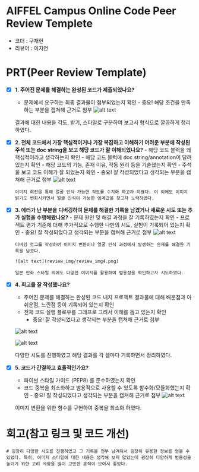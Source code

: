 # AIFFEL Campus Online Code Peer Review Templete

- 코더 : 구재현
- 리뷰어 : 이지연

# PRT(Peer Review Template)

- [x] **1. 주어진 문제를 해결하는 완성된 코드가 제출되었나요?**

  - 문제에서 요구하는 최종 결과물이 첨부되었는지 확인 - 중요! 해당 조건을 만족하는 부분을 캡쳐해 근거로 첨부
    ![alt text](review_img/review_img1.png)

  결과에 대한 내용을 각도, 밝기, 스타일로 구분하여 보고서 형식으로 깔끔하게 정리하였다.

- [x] **2. 전체 코드에서 가장 핵심적이거나 가장 복잡하고 이해하기 어려운 부분에 작성된
      주석 또는 doc string을 보고 해당 코드가 잘 이해되었나요?** - 해당 코드 블럭을 왜 핵심적이라고 생각하는지 확인 - 해당 코드 블럭에 doc string/annotation이 달려 있는지 확인 - 해당 코드의 기능, 존재 이유, 작동 원리 등을 기술했는지 확인 - 주석을 보고 코드 이해가 잘 되었는지 확인 - 중요! 잘 작성되었다고 생각되는 부분을 캡쳐해 근거로 첨부
      ![alt text](review_img/review_img2.png)

      이미지 회전을 통해 얼굴 인식 가능한 각도를 수치화 하고자 하였다. 이 외에도 이미지 밝기도 변화시키면서 얼굴 인식이 가능한 임계값을 찾고자 노력하였다.

- [x] **3. 에러가 난 부분을 디버깅하여 문제를 해결한 기록을 남겼거나
      새로운 시도 또는 추가 실험을 수행해봤나요?** - 문제 원인 및 해결 과정을 잘 기록하였는지 확인 - 프로젝트 평가 기준에 더해 추가적으로 수행한 나만의 시도,
      실험이 기록되어 있는지 확인 - 중요! 잘 작성되었다고 생각되는 부분을 캡쳐해 근거로 첨부
      ![alt text](review_img/review_img3.png)

      디버깅 로그를 작성하여 이미지 변환이나 얼굴 인식 과정에서 발생하는 문제를 해결한 기록을 남겼다.

      ![alt text](review_img/review_img4.png)

      일본 만화 스타일 외에도 다양한 이미지를 활용하여 범용성을 확인하고자 시도하였다.

- [x] **4. 회고를 잘 작성했나요?**

  - 주어진 문제를 해결하는 완성된 코드 내지 프로젝트 결과물에 대해
    배운점과 아쉬운점, 느낀점 등이 기록되어 있는지 확인
  - 전체 코드 실행 플로우를 그래프로 그려서 이해를 돕고 있는지 확인
    - 중요! 잘 작성되었다고 생각되는 부분을 캡쳐해 근거로 첨부

  ![alt text](review_img/review_img5.png)

  ![alt text](review_img/review_img6.png)

  다양한 시도를 진행하였고 해당 결과를 각 셀마다 기록하면서 정리하였다.

- [x] **5. 코드가 간결하고 효율적인가요?**

  - 파이썬 스타일 가이드 (PEP8) 를 준수하였는지 확인
  - 코드 중복을 최소화하고 범용적으로 사용할 수 있도록 함수화/모듈화했는지 확인 - 중요! 잘 작성되었다고 생각되는 부분을 캡쳐해 근거로 첨부
    ![alt text](review_img/review_img7.png)

  이미지 변환을 위한 함수를 구현하여 중복을 최소화 하였다.

# 회고(참고 링크 및 코드 개선)

```
# 굉장히 다양한 시도를 진행하였고 그 기록을 전부 남겨둬서 굉장히 유용한 정보를 얻을 수 있었다. 특히, 이미지 스타일에 대한 내용은 생각해 보지 않았는데 굉장히 다양하게 범용성을 높이기 위한 고려 사항을 많이 고민한 흔적이 보여서 좋았다.
```
